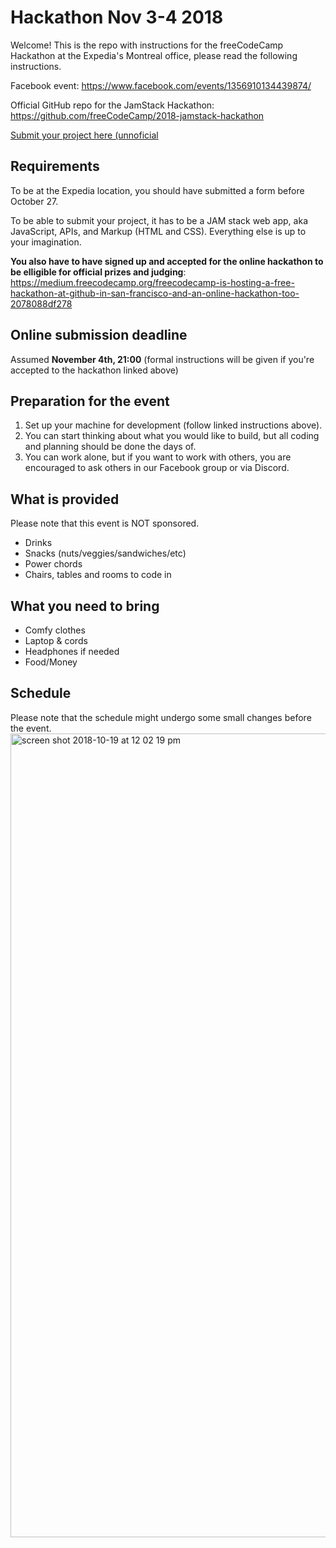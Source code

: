 # Hackathon Nov 3-4 2018
Welcome! This is the repo with instructions for the freeCodeCamp Hackathon at the Expedia's Montreal office, please read the following instructions.

Facebook event: https://www.facebook.com/events/1356910134439874/

Official GitHub repo for the JamStack Hackathon: https://github.com/freeCodeCamp/2018-jamstack-hackathon

[Submit your project here (unnoficial](https://github.com/freeCodeCamp-Montreal/hackathon-2018/blob/master/Submissions.md)

## Requirements
To be at the Expedia location, you should have submitted a form before October 27.

To be able to submit your project, it has to be a JAM stack web app, aka JavaScript, APIs, and Markup (HTML and CSS). Everything else is up to your imagination.

**You also have to have signed up and accepted for the online hackathon to be elligible for official prizes and judging**: https://medium.freecodecamp.org/freecodecamp-is-hosting-a-free-hackathon-at-github-in-san-francisco-and-an-online-hackathon-too-2078088df278

## Online submission deadline
Assumed **November 4th, 21:00** (formal instructions will be given if you're accepted to the hackathon linked above)

## Preparation for the event
1. Set up your machine for development (follow linked instructions above). 
2. You can start thinking about what you would like to build, but all coding and planning should be done the days of. 
3. You can work alone, but if you want to work with others, you are encouraged to ask others in our Facebook group or via Discord.

## What is provided
Please note that this event is NOT sponsored.
 - Drinks
 - Snacks (nuts/veggies/sandwiches/etc)
 - Power chords
 - Chairs, tables and rooms to code in

## What you need to bring
 - Comfy clothes
 - Laptop & cords
 - Headphones if needed
 - Food/Money
 
 ## Schedule
 Please note that the schedule might undergo some small changes before the event.
<img width="1286" alt="screen shot 2018-10-19 at 12 02 19 pm" src="https://user-images.githubusercontent.com/11183523/47229960-0e67b480-d397-11e8-8202-eb7da77188e3.png">



